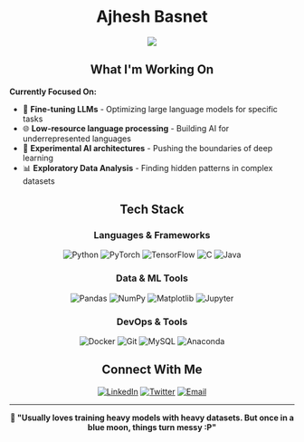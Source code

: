 # <div align="center">**Ajhesh Basnet**</div>

<div align="center">
  <img src="https://readme-typing-svg.herokuapp.com/?lines=Deep+Learning+Enthusiast;Training+Neural+Networks;Data+Analysis+%26+Insights;Machine+Learning+Engineer;Statistical+Pattern+Recognition&font=Fira%20Code&center=true&width=500&height=60&color=00d4ff&vCenter=true&size=20">
</div>

## <div align="center">**What I'm Working On**</div>

**Currently Focused On:**
- 🧠 **Fine-tuning LLMs** - Optimizing large language models for specific tasks
- 🌐 **Low-resource language processing** - Building AI for underrepresented languages  
- 🔬 **Experimental AI architectures** - Pushing the boundaries of deep learning
- 📊 **Exploratory Data Analysis** - Finding hidden patterns in complex datasets

## <div align="center">**Tech Stack**</div>

<div align="center">

### **Languages & Frameworks**
![Python](https://img.shields.io/badge/Python-FFD43B?style=for-the-badge&logo=python&logoColor=blue)
![PyTorch](https://img.shields.io/badge/PyTorch-EE4C2C?style=for-the-badge&logo=pytorch&logoColor=white)
![TensorFlow](https://img.shields.io/badge/TensorFlow-FF6F00?style=for-the-badge&logo=tensorflow&logoColor=white)
![C](https://img.shields.io/badge/C-00599C?style=for-the-badge&logo=c&logoColor=white)
![Java](https://img.shields.io/badge/Java-ED8B00?style=for-the-badge&logo=java&logoColor=white)

### **Data & ML Tools**
![Pandas](https://img.shields.io/badge/Pandas-2C2D72?style=for-the-badge&logo=pandas&logoColor=white)
![NumPy](https://img.shields.io/badge/Numpy-777BB4?style=for-the-badge&logo=numpy&logoColor=white)
![Matplotlib](https://img.shields.io/badge/Matplotlib-11557c?style=for-the-badge&logo=matplotlib&logoColor=white)
![Jupyter](https://img.shields.io/badge/Jupyter-F37626.svg?&style=for-the-badge&logo=Jupyter&logoColor=white)

### **DevOps & Tools**
![Docker](https://img.shields.io/badge/Docker-2CA5E0?style=for-the-badge&logo=docker&logoColor=white)
![Git](https://img.shields.io/badge/Git-F05032?style=for-the-badge&logo=git&logoColor=white)
![MySQL](https://img.shields.io/badge/MySQL-005C84?style=for-the-badge&logo=mysql&logoColor=white)
![Anaconda](https://img.shields.io/badge/Anaconda-44A833?style=for-the-badge&logo=anaconda&logoColor=white)

</div>

## <div align="center">**Connect With Me**</div>

<div align="center">

[![LinkedIn](https://img.shields.io/badge/LinkedIn-0077B5?style=for-the-badge&logo=linkedin&logoColor=white)](https://www.linkedin.com/in/ajhesh-basnet-656564291/)
[![Twitter](https://img.shields.io/badge/Twitter-1DA1F2?style=for-the-badge&logo=twitter&logoColor=white)](https://twitter.com/ajheshbasnet)
[![Email](https://img.shields.io/badge/Email-D14836?style=for-the-badge&logo=gmail&logoColor=white)](mailto:your-email@example.com)

</div>

---

<div align="center">

**💭 "Usually loves training heavy models with heavy datasets. But once in a blue moon, things turn messy :P"**

</div>
